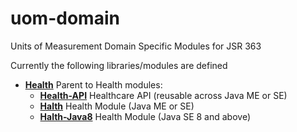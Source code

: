 # uom-domain

Units of Measurement Domain Specific Modules for JSR 363

Currently the following libraries/modules are defined

* [**Health**](health) Parent to Health modules:
  * [**Health-API**](health/health-api) Healthcare API (reusable across Java ME or SE)
  * [**Halth**](health/health) Health Module (Java ME or SE)
  * [**Halth-Java8**](health/health-java8) Health Module (Java SE 8 and above)
